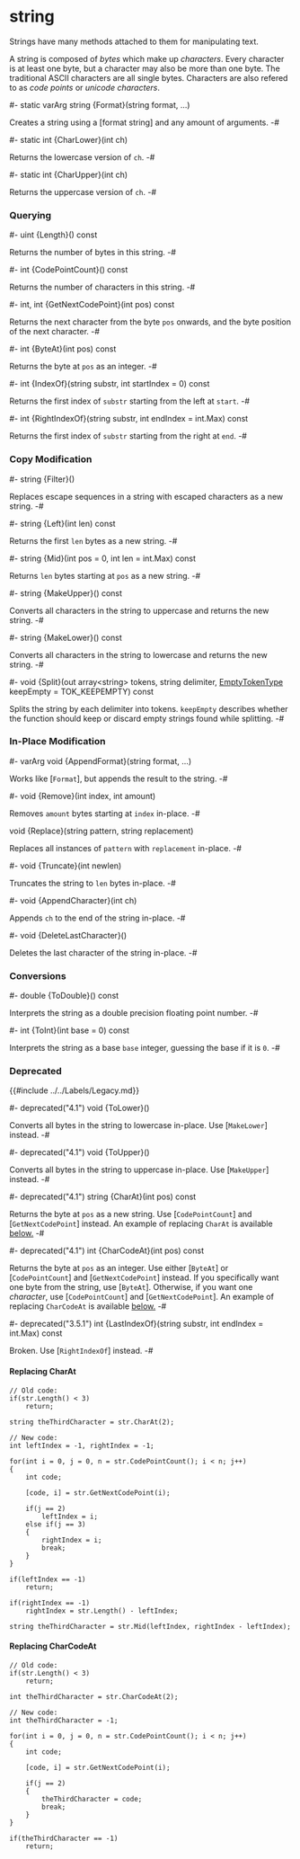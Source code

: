 # string

[format strings]: ../../Concepts/FormatStrings.md

[replace charat]: #replacing-charat
[replace charcodeat]: #replacing-charcodeat

[EmptyTokenType]: ../Base/EmptyTokenType.md

<!-- api-definition -->
Strings have many methods attached to them for manipulating text.

A string is composed of *bytes* which make up *characters*. Every
character is at least one byte, but a character may also be more than
one byte. The traditional ASCII characters are all single bytes.
Characters are also refered to as *code points* or *unicode
characters*.

<!-- api-class-methods -->
#-
static varArg string {Format}(string format, ...)

Creates a string using a [format string] and any amount of arguments.
-#

#-
static int {CharLower}(int ch)

Returns the lowercase version of `ch`.
-#

#-
static int {CharUpper}(int ch)

Returns the uppercase version of `ch`.
-#

<!-- api-instance-methods -->
### Querying

#-
uint {Length}() const

Returns the number of bytes in this string.
-#

#-
int {CodePointCount}() const

Returns the number of characters in this string.
-#

#-
int, int {GetNextCodePoint}(int pos) const

Returns the next character from the byte `pos` onwards, and the byte
position of the next character.
-#

#-
int {ByteAt}(int pos) const

Returns the byte at `pos` as an integer.
-#

#-
int {IndexOf}(string substr, int startIndex = 0) const

Returns the first index of `substr` starting from the left at `start`.
-#

#-
int {RightIndexOf}(string substr, int endIndex = int.Max) const

Returns the first index of `substr` starting from the right at `end`.
-#

### Copy Modification

#-
string {Filter}()

Replaces escape sequences in a string with escaped characters as a new
string.
-#

#-
string {Left}(int len) const

Returns the first `len` bytes as a new string.
-#

#-
string {Mid}(int pos = 0, int len = int.Max) const

Returns `len` bytes starting at `pos` as a new string.
-#

#-
string {MakeUpper}() const

Converts all characters in the string to uppercase and returns the new
string.
-#

#-
string {MakeLower}() const

Converts all characters in the string to lowercase and returns the new
string.
-#

#-
void {Split}(out array\<string> tokens, string delimiter, [EmptyTokenType] keepEmpty = TOK_KEEPEMPTY) const

Splits the string by each delimiter into tokens. `keepEmpty` describes
whether the function should keep or discard empty strings found while
splitting.
-#

### In-Place Modification

#-
varArg void {AppendFormat}(string format, ...)

Works like [`Format`], but appends the result to the string.
-#

#-
void {Remove}(int index, int amount)

Removes `amount` bytes starting at `index` in-place.
-#

void {Replace}(string pattern, string replacement)

Replaces all instances of `pattern` with `replacement` in-place.
-#

#-
void {Truncate}(int newlen)

Truncates the string to `len` bytes in-place.
-#

#-
void {AppendCharacter}(int ch)

Appends `ch` to the end of the string in-place.
-#

#-
void {DeleteLastCharacter}()

Deletes the last character of the string in-place.
-#

### Conversions

#-
double {ToDouble}() const

Interprets the string as a double precision floating point number.
-#

#-
int {ToInt}(int base = 0) const

Interprets the string as a base `base` integer, guessing the base if
it is `0`.
-#

### Deprecated

{{#include ../../Labels/Legacy.md}}

#-
deprecated("4.1") void {ToLower}()

Converts all bytes in the string to lowercase in-place. Use
[`MakeLower`] instead.
-#

#-
deprecated("4.1") void {ToUpper}()

Converts all bytes in the string to uppercase in-place. Use
[`MakeUpper`] instead.
-#

#-
deprecated("4.1") string {CharAt}(int pos) const

Returns the byte at `pos` as a new string. Use [`CodePointCount`] and
[`GetNextCodePoint`] instead. An example of replacing `CharAt` is
available [below.][replace charat]
-#

#-
deprecated("4.1") int {CharCodeAt}(int pos) const

Returns the byte at `pos` as an integer. Use either [`ByteAt`] or
[`CodePointCount`] and [`GetNextCodePoint`] instead. If you
specifically want one byte from the string, use [`ByteAt`]. Otherwise,
if you want one *character*, use [`CodePointCount`] and
[`GetNextCodePoint`]. An example of replacing `CharCodeAt` is
available [below.][replace charcodeat]
-#

#-
deprecated("3.5.1") int {LastIndexOf}(string substr, int endIndex = int.Max) const

Broken. Use [`RightIndexOf`] instead.
-#

<!-- api-footer -->
#### Replacing CharAt

```zsc
// Old code:
if(str.Length() < 3)
	return;

string theThirdCharacter = str.CharAt(2);

// New code:
int leftIndex = -1, rightIndex = -1;

for(int i = 0, j = 0, n = str.CodePointCount(); i < n; j++)
{
	int code;

	[code, i] = str.GetNextCodePoint(i);

	if(j == 2)
		leftIndex = i;
	else if(j == 3)
	{
		rightIndex = i;
		break;
	}
}

if(leftIndex == -1)
	return;

if(rightIndex == -1)
	rightIndex = str.Length() - leftIndex;

string theThirdCharacter = str.Mid(leftIndex, rightIndex - leftIndex);
```

#### Replacing CharCodeAt

```zsc
// Old code:
if(str.Length() < 3)
	return;

int theThirdCharacter = str.CharCodeAt(2);

// New code:
int theThirdCharacter = -1;

for(int i = 0, j = 0, n = str.CodePointCount(); i < n; j++)
{
	int code;

	[code, i] = str.GetNextCodePoint(i);

	if(j == 2)
	{
		theThirdCharacter = code;
		break;
	}
}

if(theThirdCharacter == -1)
	return;
```
